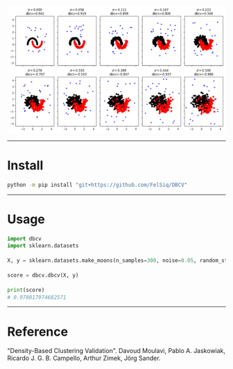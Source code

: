 ![Moon with noise example.](./assets/example_moons_with_noise.png)

---

# Install
```bash
python -m pip install "git+https://github.com/FelSiq/DBCV"
```

---

# Usage
```python
import dbcv
import sklearn.datasets

X, y = sklearn.datasets.make_moons(n_samples=300, noise=0.05, random_state=1782)

score = dbcv.dbcv(X, y)

print(score)
# 0.978017974682571
```

---

# Reference
"Density-Based Clustering Validation". Davoud Moulavi, Pablo A. Jaskowiak, Ricardo J. G. B. Campello, Arthur Zimek, Jörg Sander.
